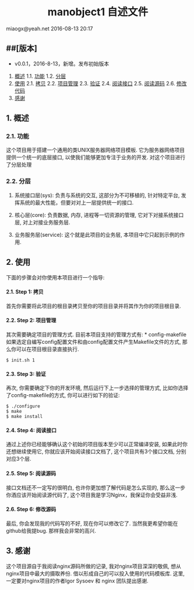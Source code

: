 <h1 align="center">manobject1 自述文件</h1>
miaogx@yeah.net
2016-08-13 20:17

##[版本]
----
* v0.0.1，2016-8-13，新增。发布初始版本

1. [概述](#概述)
1.1. [功能](#功能)
1.2. [分层](#分层)
2. [使用](#使用)
2.1. [拷贝](#拷贝)
2.2. [项目管理](#项目管理)
2.3. [验证](#验证)
2.4. [阅读接口](#阅读接口)
2.5. [阅读源码](#阅读源码)
2.6. [修改代码](#修改代码)
3. [感谢](#感谢)


<a name="概述"></a>

## 1\. 概述

<a name="功能"></a>

### 2.1\. 功能

这个项目用于搭建一个通用的类UNIX服务器网络项目模板. 它为服务器网络项目提供一个统一的底层接口, 以使我们能够更加专注于业务的开发.
对这个项目进行了分层处理

### 2.2\. 分层
1. 系统接口层(sys): 负责与系统的交互, 这部分为不可移植的, 针对特定平台, 发挥系统的最大性能，但要对对上一层提供统一的接口.

2. 核心层(core): 负责数据, 内存, 进程等一切资源的管理, 它对下对接系统接口层, 对上对接业务服务层.

3. 业务服务层(service): 这个就是此项目的业务层, 本项目中它只起到示例的作用.


<a name="使用"></a>

## 2\. 使用

下面的步骤会对你使用本项目进行一个指导:

<a name="step1"></a>

#### 2.1\. Step 1: 拷贝

首先你需要将此项目的根目录拷贝至你的项目目录并将其作为你的项目根目录.

<a name="step2"></a>

#### 2.2\. Step 2: 项目管理

其次需要确定项目的管理方式.
	目前本项目支持的管理方式有:
	* config-makefile
	如果选定自编写config配置文件和由config配置文件产生Makefile文件的方式, 那么你可以在项目根目录直接执行.
```
$ init.sh 1
```
<a name="step3"></a>

#### 2.3\. Step 3: 验证

再次, 你需要确定下你的开发环境, 然后运行下上一步选择的管理方式, 比如你选择了config-makefile的方式, 你可以进行如下的验证:
```
$ ./configure
$ make
$ make install
```
<a name="step4"></a>
#### 2.4\. Step 4: 阅读接口

通过上述你已经能够确认这个初始的项目版本至少可以正常编译安装, 如果此时你还想继续使用它, 你就应该开始阅读接口文档了, 这个项目共有3个接口文档, 分别对应3个层. 

<a name="step5"></a>

#### 2.5\. Step 5: 阅读源码

接口文档还不一定写的很明白, 也许你更加想了解代码是怎么实现的, 那么这一步你酒应该开始阅读源代码了, 这个项目我是学习Nginx，我保证你会受益非浅.

<a name="step6"></a>

#### 2.6\. Step 6: 修改源码

最后, 你会发现我的代码写的不好, 现在你可以修改它了. 当然我更希望你能在github给我提bug. 那样我会非常的高兴.

<a name="感谢"></a>

## 3\. 感谢

这个项目源自于我阅读nginx源码所做的记录, 我对nginx项目深深的敬佩, 想从nginx项目中最大的摄取养份. 借以形成自己的可以投入使用的代码模板库. 这里, 一定要对nginx项目的作者Igor Sysoev 和 nginx 团队提出感谢.

